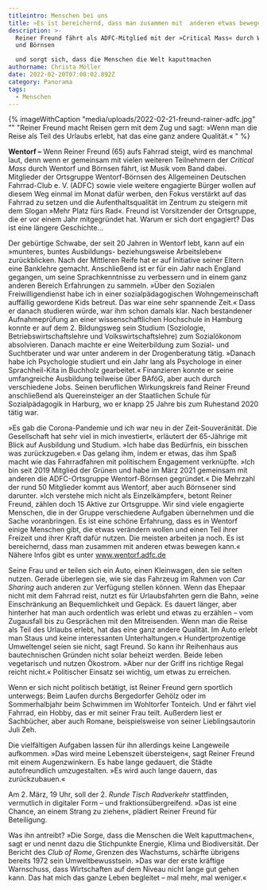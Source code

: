 ```yaml
---
titleintro: Menschen bei uns
title: »Es ist bereichernd, dass man zusammen mit  anderen etwas bewegen kann«.
description: >-
  Reiner Freund fährt als ADFC-Mitglied mit der »Critical Mass« durch Wentorf
  und Börnsen 

  und sorgt sich, dass die Menschen die Welt kaputtmachen
authorname: Christa Möller
date: 2022-02-20T07:08:02.892Z
category: Panorama
tags:
  - Menschen
---
```

{% imageWithCaption "media/uploads/2022-02-21-freund-rainer-adfc.jpg" "" "Reiner Freund macht Reisen gern mit dem Zug und sagt: »Wenn man die Reise als Teil des Urlaubs erlebt, hat das eine ganz andere Qualität.«   " %}

**Wentorf –** Wenn Reiner Freund (65) aufs Fahrrad steigt, wird es manchmal laut, denn wenn er gemeinsam mit vielen weiteren Teilnehmern der *Critical Mass* durch Wentorf und Börnsen fährt, ist Musik vom Band dabei. Mitglieder der Ortsgruppe Wentorf-Börnsen des Allgemeinen Deutschen Fahrrad-Club e. V. (ADFC) sowie viele weitere engagierte Bürger wollen auf diesem Weg einmal im Monat dafür werben, den Fokus verstärkt auf das Fahrrad zu setzen und die Aufenthaltsqualität im Zentrum zu steigern mit dem Slogan »Mehr Platz fürs Rad«. Freund ist Vorsitzender der Ortsgruppe, die er vor einem Jahr mitgegründet hat. Warum er sich dort engagiert? Das ist eine längere Geschichte…

Der gebürtige Schwabe, der seit 20 Jahren in Wentorf lebt, kann auf ein »munteres, buntes Ausbildungs- beziehungsweise Arbeitsleben« zurückblicken. Nach der Mittleren Reife hat er auf Initiative seiner Eltern eine Banklehre gemacht. Anschließend ist er für ein Jahr nach England gegangen, um seine Sprachkenntnisse zu verbessern und in einem ganz anderen Bereich Erfahrungen zu sammeln. »Über den Sozialen Freiwilligendienst habe ich in einer sozialpädagogischen Wohngemeinschaft auffällig gewordene Kids betreut. Das war eine sehr spannende Zeit.« Dass er danach studieren würde, war ihm schon damals klar. Nach bestandener Aufnahmeprüfung an einer wissenschaftlichen Hochschule in Hamburg konnte er auf dem 2. Bildungsweg sein Studium (Soziologie, Betriebswirtschaftslehre und Volkswirtschaftslehre) zum Sozialökonom absolvieren. Danach machte er eine Weiterbildung zum Sozial- und Suchtberater und war unter anderem in der Drogenberatung tätig. »Danach habe ich Psychologie studiert und ein Jahr lang als Psychologe in einer Sprachheil-Kita in Buchholz gearbeitet.« Finanzieren konnte er seine umfangreiche Ausbildung teilweise über BAföG, aber auch durch verschiedene Jobs. Seinen beruflichen Wirkungskreis fand Reiner Freund anschließend als Quereinsteiger an der Staatlichen Schule für Sozialpädagogik in Harburg, wo er knapp 25 Jahre bis zum Ruhestand 2020 tätig war. 

»Es gab die Corona-Pandemie und ich war neu in der Zeit-Souveränität. Die Gesellschaft hat sehr viel in mich investiert«, erläutert der 65-Jährige mit Blick auf Ausbildung und Studium. »Ich habe das Bedürfnis, ein bisschen was zurückzugeben.« Das gelang ihm, indem er etwas, das ihm Spaß macht wie das Fahrradfahren mit politischem Engagement verknüpfte. »Ich bin seit 2019 Mitglied der Grünen und habe im März 2021 gemeinsam mit anderen die ADFC-Ortsgruppe Wentorf-Börnsen gegründet.« Die Mehrzahl der rund 50 Mitglieder kommt aus Wentorf, aber auch Börnsener sind darunter. »Ich verstehe mich nicht als Einzelkämpfer«, betont Reiner Freund, zählen doch 15 Aktive zur Ortsgruppe. Wir sind viele engagierte Menschen, die in der Gruppe verschiedene Aufgaben übernehmen und die Sache voranbringen. Es ist eine schöne Erfahrung, dass es in Wentorf einige Menschen gibt, die etwas verändern wollen und einen Teil ihrer Freizeit und ihrer Kraft dafür nutzen. Die meisten arbeiten ja noch. Es ist bereichernd, dass man zusammen mit anderen etwas bewegen kann.« Nähere Infos gibt es unter www.wentorf.adfc.de

Seine Frau und er teilen sich ein Auto, einen Kleinwagen, den sie selten nutzen. Gerade überlegen sie, wie sie das Fahrzeug im Rahmen von *Car Sharing* auch anderen zur Verfügung stellen können. Wenn das Ehepaar nicht mit dem Fahrrad reist, nutzt es für Urlaubsfahrten gern die Bahn, »eine Einschränkung an Bequemlichkeit und Gepäck. Es dauert länger, aber hinterher hat man auch ordentlich was erlebt und etwas zu erzählen – vom Zugausfall bis zu Gesprächen mit den Mitreisenden. Wenn man die Reise als Teil des Urlaubs erlebt, hat das eine ganz andere Qualität. Im Auto erlebt man Staus und keine interessanten Unterhaltungen.« Hundertprozentige Umweltengel seien sie nicht, sagt Freund. So kann ihr Reihenhaus aus bautechnischen Gründen nicht solar beheizt werden. Beide leben vegetarisch und nutzen Ökostrom. »Aber nur der Griff ins richtige Regal reicht nicht.« Politischer Einsatz sei wichtig, um etwas zu erreichen. 

Wenn er sich nicht politisch betätigt, ist Reiner Freund gern sportlich unterwegs: Beim Laufen durchs Bergedorfer Gehölz oder im Sommerhalbjahr beim Schwimmen im Wohltorfer Tonteich. Und er fährt viel Fahrrad, ein Hobby, das er mit seiner Frau teilt. Außerdem liest er Sachbücher, aber auch Romane, beispielsweise von seiner Lieblingsautorin Juli Zeh. 

Die vielfältigen Aufgaben lassen für ihn allerdings keine Langeweile aufkommen. »Das wird meine Lebenszeit übersteigen«, sagt Reiner Freund mit einem Augenzwinkern. Es habe lange gedauert, die Städte autofreundlich umzugestalten. »Es wird auch lange dauern, das zurückzubauen.« 

Am 2. März, 19 Uhr, soll der 2. *Runde Tisch Radverkehr* stattfinden, vermutlich in digitaler Form – und fraktionsübergreifend. »Das ist eine Chance, an einem Strang zu ziehen«, plädiert Reiner Freund für Beteiligung. 

Was ihn antreibt? »Die Sorge, dass die Menschen die Welt kaputtmachen«, sagt er und nennt dazu die Stichpunkte Energie, Klima und Biodiversität. Der Bericht des *Club of Rome*, Grenzen des Wachstums, schärfte übrigens bereits 1972 sein Umweltbewusstsein. »Das war der erste kräftige Warnschuss, dass Wirtschaften auf dem Niveau nicht lange gut gehen kann. Das hat mich das ganze Leben begleitet – mal mehr, mal weniger.«